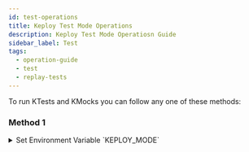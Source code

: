 ```yaml
---
id: test-operations
title: Keploy Test Mode Operations
description: Keploy Test Mode Operatiosn Guide
sidebar_label: Test
tags:
  - operation-guide
  - test
  - replay-tests
---
```


To run KTests and KMocks you can follow any one of these methods:

### Method 1

<details><summary>
Set Environment Variable `KEPLOY_MODE`

</summary>

```
export KEPLOY_MODE="test"
```

Run application and find test report summary on the Keploy Server Logs and detailed test report
in directory where Keploy Server is running.

![Test report summary](../../../static/gif/replay-tc.gif)

</details>
